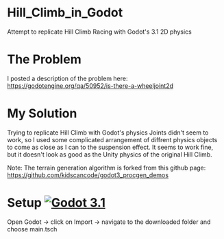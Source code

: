 # Hill_Climb_in_Godot
Attempt to replicate Hill Climb Racing with Godot's 3.1 2D physics

# The Problem
I posted a description of the problem here:
https://godotengine.org/qa/50952/is-there-a-wheeljoint2d

# My Solution
Trying to replicate Hill Climb with Godot's physics Joints didn't seem to work, so I used some complicated arrangement of diffrent
physics objects to come as close as I can to the suspension effect.
It seems to work fine, but it doesn't look as good as the Unity physics of the original Hill Climb.

Note: The terrain generation algorithm is forked from this github page: https://github.com/kidscancode/godot3_procgen_demos

# Setup [![Godot 3.1](https://img.shields.io/badge/Godot-3.1-blue)](https://godotengine.org)
Open Godot -> click on Import -> navigate to the downloaded folder and choose main.tsch
